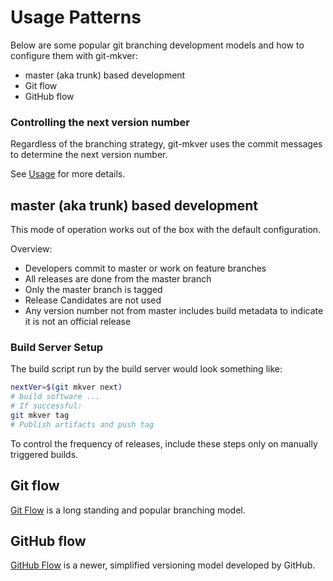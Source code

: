 # Usage Patterns

Below are some popular git branching development models and how to configure them with git-mkver:
- master (aka trunk) based development
- Git flow
- GitHub flow

### Controlling the next version number

Regardless of the branching strategy, git-mkver uses the commit messages to determine the next version number. 

See [Usage](usage) for more details.

## master (aka trunk) based development

This mode of operation works out of the box with the default configuration.

Overview:

- Developers commit to master or work on feature branches
- All releases are done from the master branch
- Only the master branch is tagged
- Release Candidates are not used
- Any version number not from master includes build metadata to indicate it is not an official release

### Build Server Setup

The build script run by the build server would look something like:

```bash
nextVer=$(git mkver next)
# build software ...
# If successful:
git mkver tag
# Publish artifacts and push tag
```

To control the frequency of releases, include these steps only on manually triggered builds.

## Git flow

[Git Flow](https://nvie.com/posts/a-successful-git-branching-model/) is a long standing and popular branching model.

## GitHub flow

[GitHub Flow](https://guides.github.com/introduction/flow/) is a newer, simplified versioning model developed by GitHub.

